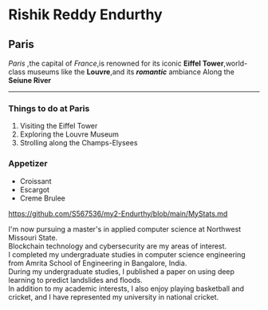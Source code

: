 #  Rishik Reddy Endurthy 
## Paris
*Paris* ,the capital of *France*,is renowned for its iconic **Eiffel Tower**,world-class museums like the **Louvre**,and its ***romantic*** ambiance Along the **Seiune River**

---

### Things to do at Paris 

1. Visiting the Eiffel Tower
2. Exploring the Louvre Museum
3. Strolling along the Champs-Elysees

### Appetizer 
- Croissant
- Escargot
- Creme Brulee



https://github.com/S567536/my2-Endurthy/blob/main/MyStats.md



I'm now pursuing a master's in applied computer science at Northwest Missouri State.<br>
Blockchain technology and cybersecurity are my areas of interest. <br>
I completed my undergraduate studies in computer science engineering from Amrita School of Engineering in Bangalore, India.<br>
During my undergraduate studies, I published a paper on using deep learning to predict landslides and floods.<br>
In addition to my academic interests, I also enjoy playing basketball and cricket, and I have represented my university in national cricket.